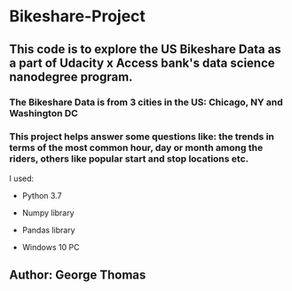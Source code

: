 # Bikeshare-Project

## This code is to explore the US Bikeshare Data as a part of Udacity x Access bank's data science nanodegree program.

### The Bikeshare Data is from 3 cities in the US: Chicago, NY and Washington DC

### This project helps answer some questions like: the trends in terms of the most common hour, day or month among the riders, others like popular start and stop locations etc.


I used: 

* Python 3.7

* Numpy library

* Pandas library

* Windows 10 PC

## Author: George Thomas

